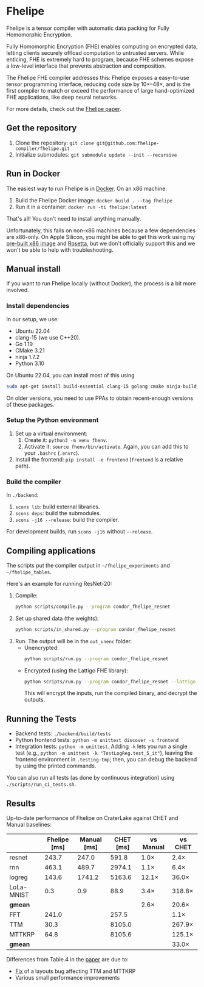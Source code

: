 # Fhelipe
Fhelipe is a tensor compiler with automatic data packing for Fully Homomorphic Encryption.

Fully Homomorphic Encryption (FHE) enables computing on encrypted data, letting clients securely offload computation to untrusted servers.
While enticing, FHE is extremely hard to program, because FHE schemes expose a low-level interface that prevents abstraction and composition.

The Fhelipe FHE compiler addresses this:
Fhelipe exposes a easy-to-use tensor programming interface, reducing code size by 10×–48×,
and is the first compiler to match or exceed the performance of large hand-optimized FHE applications, like deep neural networks.

For more details, check out the [Fhelipe paper][paper].

## Get the repository
1. Clone the repository: `git clone git@github.com:fhelipe-compiler/fhelipe.git`
2. Initialize submodules: `git submodule update --init --recursive`

## Run in Docker
The easiest way to run Fhelipe is in [Docker].
On an x86 machine:

1. Build the Fhelipe Docker image: `docker build . --tag fhelipe`
2. Run it in a container: `docker run -ti fhelipe:latest`

That's all! You don't need to install anything manually.

Unfortunately, this fails on non-x86 machines because a few dependencies are x86-only.
On Apple Silicon, you might be able to get this work using my [pre-built x86 image] and [Rosetta],
but we don't officially support this and we won't be able to help with troubleshooting.

[pre-built x86 image]: https://people.csail.mit.edu/alexalex/fhelipe_docker.tar.gz
[Rosetta]: https://support.apple.com/en-us/102527

## Manual install
If you want to run Fhelipe locally (without Docker), the process is a bit more involved.

### Install dependencies
In our setup, we use:
- Ubuntu 22.04
- clang-15 (we use C++20).
- Go 1.19
- CMake 3.21
- ninja 1.7.2
- Python 3.10

On Ubuntu 22.04, you can install most of this using
```bash
sudo apt-get install build-essential clang-15 golang cmake ninja-build python3-venv scons
```
On older versions, you need to use PPAs to obtain recent-enough versions of these packages.

### Setup the Python environment
1. Set up a virtual environment:
    1. Create it: `python3 -m venv fhenv`.
    2. Activate it: `source fhenv/bin/activate`.
        Again, you can add this to your `.bashrc` (`.envrc`).
2. Install the frontend: `pip install -e frontend` (`frontend` is a relative
   path).

### Build the compiler
In `./backend`:
1. `scons lib`: build external libraries.
2. `scons deps`: build the submodules.
3. `scons -j16 --release`: build the compiler.

For development builds, run `scons -j16` without `--release`.

## Compiling applications
The scripts put the compiler output in `~/fhelipe_experiments` and `~/fhelipe_tables`.

Here's an example for running ResNet-20:
1. Compile:
    ```bash
    python scripts/compile.py --program condor_fhelipe_resnet
    ```
2. Set up shared data (the weights):
    ```bash
    python scripts/in_shared.py --program condor_fhelipe_resnet
    ```
3. Run. The output will be in the `out_unenc` folder.
    * Unencrypted:
        ```bash
        python scripts/run.py --program condor_fhelipe_resnet
        ```
    * Encrypted (using the Lattigo FHE library):
        ```bash
        python scripts/run.py --program condor_fhelipe_resnet --lattigo
        ```
        This will encrypt the inputs, run the compiled binary, and decrypt the outputs.


## Running the Tests
- Backend tests: `./backend/build/tests`
- Python frontend tests: `python -m unittest discover -s frontend`
- Integration tests: `python -m unittest`.
  Adding `-k` lets you run a single test (e.g., `python -m unittest -k "TestLogReg.test_5_it"`),
  leaving the frontend environment in `.testing-tmp`; then, you can debug the
  backend by using the printed commands.

You can also run all tests (as done by continuous integration) using
`./scripts/run_ci_tests.sh`.

## Results
Up-to-date performance of Fhelipe on CraterLake against CHET and Manual baselines:

|             | Fhelipe [ms] | Manual [ms] | CHET [ms] | vs Manual | vs CHET |
|-------------|--------------|-------------|-----------|-----------|---------|
| resnet      | 243.7        | 247.0       | 591.8     | 1.0×      | 2.4×    |
| rnn         | 463.1        | 489.7       | 2974.1    | 1.1×      | 6.4×    |
| logreg      | 143.6        | 1741.2      | 5163.6    | 12.1×     | 36.0×   |
| LoLa-MNIST  | 0.3          | 0.9         | 88.9      | 3.4×      | 318.8×  |
| **gmean**   |              |             |           | 2.6×      | 20.6×   |
| FFT         | 241.0        |             | 257.5     |           | 1.1×    |
| TTM         | 30.3         |             | 8105.0    |           | 267.9×  |
| MTTKRP      | 64.8         |             | 8105.6    |           | 125.1×  |
| **gmean**   |              |             |           |           | 33.0×   |

Differences from Table.4 in the [paper] are due to:
- [Fix][layouts-fix] of a layouts bug affecting TTM and MTTKRP
- Various small performance improvements


[paper]: https://dl.acm.org/doi/10.1145/3656382

[gtest]: https://github.com/google/googletest
[gflags]: https://github.com/gflags/gflags
[glog]: https://github.com/google/glog

[docker]: https://docs.docker.com/manuals/
[layouts-fix]: https://github.com/fhelipe-compiler/fhelipe/commit/8329cda980ad5a3307727adf63e0db6f15c215b8
